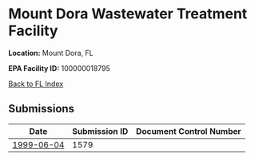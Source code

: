 # Mount Dora Wastewater Treatment Facility

**Location:** Mount Dora, FL

**EPA Facility ID:** 100000018795

[Back to FL Index](../../index.md)

## Submissions

| Date | Submission ID | Document Control Number |
|------|--------------|-------------------------|
| [1999-06-04](submissions/1579.md) | 1579 |  |
